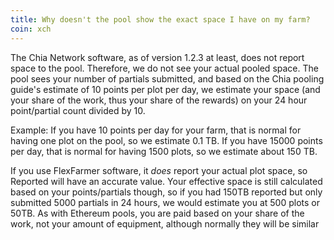 ```yaml
---
title: Why doesn't the pool show the exact space I have on my farm?
coin: xch
---
```


The Chia Network software, as of version 1.2.3 at least, does not report space to the pool. Therefore, we do not see your actual pooled space. The pool sees your number of partials submitted, and based on the Chia pooling guide's estimate of 10 points per plot per day, we estimate your space (and your share of the work, thus your share of the rewards) on your 24 hour point/partial count divided by 10.

Example: If you have 10 points per day for your farm, that is normal for having one plot on the pool, so we estimate 0.1 TB. If you have 15000 points per day, that is normal for having 1500 plots, so we estimate about 150 TB.

If you use FlexFarmer software, it _does_ report your actual plot space, so Reported will have an accurate value. Your effective space is still calculated based on your points/partials though, so if you had 150TB reported but only submitted 5000 partials in 24 hours, we would estimate you at 500 plots or 50TB. As with Ethereum pools, you are paid based on your share of the work, not your amount of equipment, although normally they will be similar
